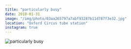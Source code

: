 ```yaml
---
title: "particularly busy"
date: 2018-01-31
image: "/img/photo/03aa265797a7abf93287b11d787f3e32.jpg"
location: "Oxford Circus tube station"
instagram: true
---
```


![particularly busy](/img/photo/03aa265797a7abf93287b11d787f3e32.jpg)
